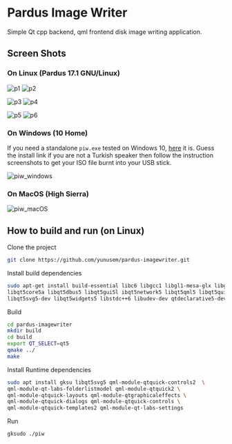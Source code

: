 # Pardus Image Writer

Simple Qt cpp backend, qml frontend disk image writing application.

## Screen Shots

### On Linux (Pardus 17.1 GNU/Linux)

![p1](/screenshots/piw_pardus-1.png) ![p2](/screenshots/piw_pardus-2.png)

![p3](/screenshots/piw_pardus-3.png) ![p4](/screenshots/piw_pardus-4.png)

![p5](/screenshots/piw_pardus-5.png) ![p6](/screenshots/piw_pardus-6.png)

### On Windows (10 Home)

If you need a standalone `piw.exe` tested on Windows 10,
[here](https://www.pardus.org.tr/pardus-usb-olusturma/) it is. Guess the
install link if you are not a Turkish speaker then follow the instruction
screenshots to get your ISO file burnt into your USB stick.

![piw_windows](/screenshots/piw_windows.jpg)

### On MacOS (High Sierra)

![piw_macOS](/screenshots/piw_macOS.jpg)


## How to build and run (on Linux)

Clone the project

```bash
git clone https://github.com/yunusem/pardus-imagewriter.git
```
Install build dependencies

```bash
sudo apt-get install build-essential libc6 libgcc1 libgl1-mesa-glx libgl1 \
libqt5core5a libqt5dbus5 libqt5gui5l ibqt5network5 libqt5qml5 libqt5quick5 \
libqt5svg5-dev libqt5widgets5 libstdc++6 libudev-dev qtdeclarative5-dev
```

Build

```bash
cd pardus-imagewriter
mkdir build
cd build
export QT_SELECT=qt5
qmake ../
make
```

Install Runtime dependencies

```bash
sudo apt install gksu libqt5svg5 qml-module-qtquick-controls2  \
qml-module-qt-labs-folderlistmodel qml-module-qtquick2 \
qml-module-qtquick-layouts qml-module-qtgraphicaleffects \
qml-module-qtquick-dialogs qml-module-qtquick-controls \
qml-module-qtquick-templates2 qml-module-qt-labs-settings
```

Run

```bash
gksudo ./piw
```
